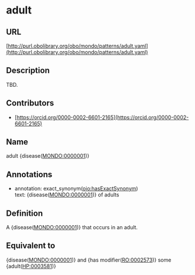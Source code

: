 # adult 
## URL 

[http://purl.obolibrary.org/obo/mondo/patterns/adult.yaml](http://purl.obolibrary.org/obo/mondo/patterns/adult.yaml)
## Description 

TBD.
## Contributors 
* [https://orcid.org/0000-0002-6601-2165](https://orcid.org/0000-0002-6601-2165) 
## Name 

adult {disease\([MONDO:0000001](http://purl.obolibrary.org/obo/MONDO_0000001)\)}

## Annotations 

* annotation: exact_synonym\([oio:hasExactSynonym](http://purl.obolibrary.org/obo/oio_hasExactSynonym)\)  
text: {disease\([MONDO:0000001](http://purl.obolibrary.org/obo/MONDO_0000001)\)} of adults

## Definition 

A {disease\([MONDO:0000001](http://purl.obolibrary.org/obo/MONDO_0000001)\)} that occurs in an adult.

## Equivalent to 

{disease\([MONDO:0000001](http://purl.obolibrary.org/obo/MONDO_0000001)\)} and {has modifier\([RO:0002573](http://purl.obolibrary.org/obo/RO_0002573)\)} some {adult\([HP:0003581](http://purl.obolibrary.org/obo/HP_0003581)\)}

